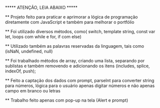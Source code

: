 ***** ATENÇÃO, LEIA ABAIXO *****


** Projeto feito para praticar e aprimorar a lógica de programação diretamente com JavaScript e também para melhorar o portfólio

** Foi utilizado diversos métodos, como( switch, template string, const var let, loops com while e for, if com else)

** Utilizado também as palavras reservadas da linguagem, tais como (isNaN, undefined, null)

** Foi trabalhado métodos de array, criando uma lista, separando por sublistas e também removendo e adicionando os itens (includes, splice, indexOf, push);

** Feito a captação dos dados com prompt, parseInt para converter string para números, lógica para o usuário apenas digitar números e não apenas campo em branco ou letras

** Trabalho feito apenas com pop-up na tela (Alert e prompt)
